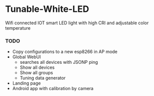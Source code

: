# Tunable-White-LED
Wifi connected IOT smart LED light with high CRI and adjustable color temperature

### TODO
- Copy configurations to a new esp8266 in AP mode
- Global WebUI
    - searches all devices with JSONP ping
    - Show all devices
    - Show all groups
    - Tuning data generator
- Landing page
- Android app with calibration by camera